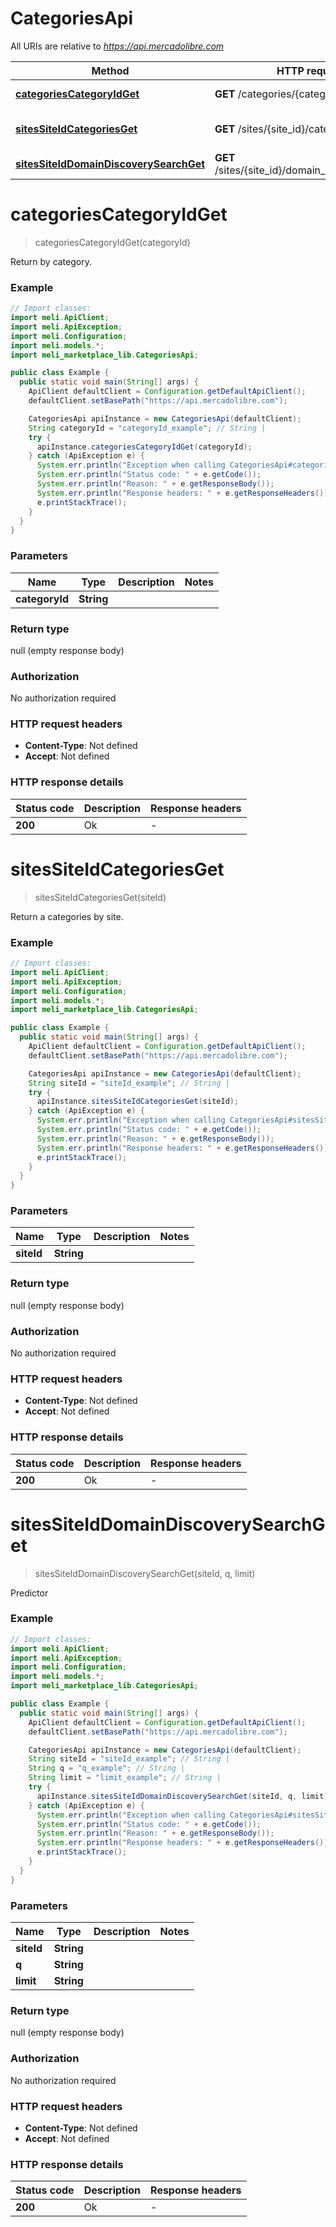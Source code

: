 # CategoriesApi

All URIs are relative to *https://api.mercadolibre.com*

Method | HTTP request | Description
------------- | ------------- | -------------
[**categoriesCategoryIdGet**](CategoriesApi.md#categoriesCategoryIdGet) | **GET** /categories/{category_id} | Return by category.
[**sitesSiteIdCategoriesGet**](CategoriesApi.md#sitesSiteIdCategoriesGet) | **GET** /sites/{site_id}/categories | Return a categories by site.
[**sitesSiteIdDomainDiscoverySearchGet**](CategoriesApi.md#sitesSiteIdDomainDiscoverySearchGet) | **GET** /sites/{site_id}/domain_discovery/search | Predictor


<a name="categoriesCategoryIdGet"></a>
# **categoriesCategoryIdGet**
> categoriesCategoryIdGet(categoryId)

Return by category.

### Example
```java
// Import classes:
import meli.ApiClient;
import meli.ApiException;
import meli.Configuration;
import meli.models.*;
import meli_marketplace_lib.CategoriesApi;

public class Example {
  public static void main(String[] args) {
    ApiClient defaultClient = Configuration.getDefaultApiClient();
    defaultClient.setBasePath("https://api.mercadolibre.com");

    CategoriesApi apiInstance = new CategoriesApi(defaultClient);
    String categoryId = "categoryId_example"; // String | 
    try {
      apiInstance.categoriesCategoryIdGet(categoryId);
    } catch (ApiException e) {
      System.err.println("Exception when calling CategoriesApi#categoriesCategoryIdGet");
      System.err.println("Status code: " + e.getCode());
      System.err.println("Reason: " + e.getResponseBody());
      System.err.println("Response headers: " + e.getResponseHeaders());
      e.printStackTrace();
    }
  }
}
```

### Parameters

Name | Type | Description  | Notes
------------- | ------------- | ------------- | -------------
 **categoryId** | **String**|  |

### Return type

null (empty response body)

### Authorization

No authorization required

### HTTP request headers

 - **Content-Type**: Not defined
 - **Accept**: Not defined

### HTTP response details
| Status code | Description | Response headers |
|-------------|-------------|------------------|
**200** | Ok |  -  |

<a name="sitesSiteIdCategoriesGet"></a>
# **sitesSiteIdCategoriesGet**
> sitesSiteIdCategoriesGet(siteId)

Return a categories by site.

### Example
```java
// Import classes:
import meli.ApiClient;
import meli.ApiException;
import meli.Configuration;
import meli.models.*;
import meli_marketplace_lib.CategoriesApi;

public class Example {
  public static void main(String[] args) {
    ApiClient defaultClient = Configuration.getDefaultApiClient();
    defaultClient.setBasePath("https://api.mercadolibre.com");

    CategoriesApi apiInstance = new CategoriesApi(defaultClient);
    String siteId = "siteId_example"; // String | 
    try {
      apiInstance.sitesSiteIdCategoriesGet(siteId);
    } catch (ApiException e) {
      System.err.println("Exception when calling CategoriesApi#sitesSiteIdCategoriesGet");
      System.err.println("Status code: " + e.getCode());
      System.err.println("Reason: " + e.getResponseBody());
      System.err.println("Response headers: " + e.getResponseHeaders());
      e.printStackTrace();
    }
  }
}
```

### Parameters

Name | Type | Description  | Notes
------------- | ------------- | ------------- | -------------
 **siteId** | **String**|  |

### Return type

null (empty response body)

### Authorization

No authorization required

### HTTP request headers

 - **Content-Type**: Not defined
 - **Accept**: Not defined

### HTTP response details
| Status code | Description | Response headers |
|-------------|-------------|------------------|
**200** | Ok |  -  |

<a name="sitesSiteIdDomainDiscoverySearchGet"></a>
# **sitesSiteIdDomainDiscoverySearchGet**
> sitesSiteIdDomainDiscoverySearchGet(siteId, q, limit)

Predictor

### Example
```java
// Import classes:
import meli.ApiClient;
import meli.ApiException;
import meli.Configuration;
import meli.models.*;
import meli_marketplace_lib.CategoriesApi;

public class Example {
  public static void main(String[] args) {
    ApiClient defaultClient = Configuration.getDefaultApiClient();
    defaultClient.setBasePath("https://api.mercadolibre.com");

    CategoriesApi apiInstance = new CategoriesApi(defaultClient);
    String siteId = "siteId_example"; // String | 
    String q = "q_example"; // String | 
    String limit = "limit_example"; // String | 
    try {
      apiInstance.sitesSiteIdDomainDiscoverySearchGet(siteId, q, limit);
    } catch (ApiException e) {
      System.err.println("Exception when calling CategoriesApi#sitesSiteIdDomainDiscoverySearchGet");
      System.err.println("Status code: " + e.getCode());
      System.err.println("Reason: " + e.getResponseBody());
      System.err.println("Response headers: " + e.getResponseHeaders());
      e.printStackTrace();
    }
  }
}
```

### Parameters

Name | Type | Description  | Notes
------------- | ------------- | ------------- | -------------
 **siteId** | **String**|  |
 **q** | **String**|  |
 **limit** | **String**|  |

### Return type

null (empty response body)

### Authorization

No authorization required

### HTTP request headers

 - **Content-Type**: Not defined
 - **Accept**: Not defined

### HTTP response details
| Status code | Description | Response headers |
|-------------|-------------|------------------|
**200** | Ok |  -  |

